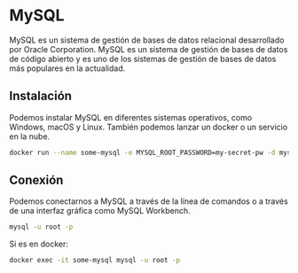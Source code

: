 # MySQL

MySQL es un sistema de gestión de bases de datos relacional desarrollado por Oracle Corporation. MySQL es un sistema de gestión de bases de datos de código abierto y es uno de los sistemas de gestión de bases de datos más populares en la actualidad.

## Instalación

Podemos instalar MySQL en diferentes sistemas operativos, como Windows, macOS y Linux. También podemos lanzar un docker o un servicio en la nube.

```bash
docker run --name some-mysql -e MYSQL_ROOT_PASSWORD=my-secret-pw -d mysql:tag
```

## Conexión

Podemos conectarnos a MySQL a través de la línea de comandos o a través de una interfaz gráfica como MySQL Workbench.

```bash
mysql -u root -p
```

Si es en docker:

```bash
docker exec -it some-mysql mysql -u root -p
```


